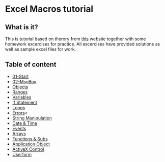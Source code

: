 # Excel Macros tutorial

## What is it?
This is tutorial based on therory from [this](https://www.excel-easy.com/) website together with some homework excercises for practice.
All excercises have provided solutions as well as sample excel files for work.

## Table of content
- [01-Start](https://github.com/Dysproz/excel-macros-workshop/tree/master/01-Start)
- [02-MsgBox](https://github.com/Dysproz/excel-macros-workshop/tree/master/02-MsgBox)
- [Objects](https://github.com/Dysproz/excel-macros-workshop/tree/master/03-Objects)
- [Ranges](https://github.com/Dysproz/excel-macros-workshop/tree/master/04-Ranges)
- [Variables](https://github.com/Dysproz/excel-macros-workshop/tree/master/05-Variables)
- [If Statement](https://github.com/Dysproz/excel-macros-workshop/tree/master/06-If-Statement)
- [Loops](https://github.com/Dysproz/excel-macros-workshop/tree/master/07-Loops)
- [Errors](https://github.com/Dysproz/excel-macros-workshop/tree/master/08-Errors)<
- [String Manipulation](https://github.com/Dysproz/excel-macros-workshop/tree/master/09-String-Manipulation)
- [Date & Time](https://github.com/Dysproz/excel-macros-workshop/tree/master/10-Date-Time)
- [Events](https://github.com/Dysproz/excel-macros-workshop/tree/master/11-Events)
- [Arrays](https://github.com/Dysproz/excel-macros-workshop/tree/master/12-Arrays)
- [Functions & Subs](https://github.com/Dysproz/excel-macros-workshop/tree/master/13-Function-And-Subs)
- [Application Object](https://github.com/Dysproz/excel-macros-workshop/tree/master/14-Application-Object)
- [ActiveX Control](https://github.com/Dysproz/excel-macros-workshop/tree/master/15-ActiveX-Control)
- [Userform](https://github.com/Dysproz/excel-macros-workshop/tree/master/16-Userform)
